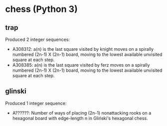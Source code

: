 # chess (Python 3)
## trap
Produced 2 integer sequences:
- A308312: a(n) is the last square visited by knight moves on a spirally numbered (2n-1) X (2n-1) board, moving to the lowest available unvisited square at each step.
- A308385: a(n) is the last square visited by ferz moves on a spirally numbered (2n-1) X (2n-1) board, moving to the lowest available unvisited square at each step.
## glinski
Produced 1 integer sequence:
- A??????: Number of ways of placing (2n-1) nonattacking rooks on a hexagonal board with edge-length n in Gliński's hexagonal chess.

